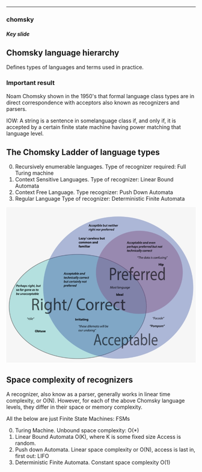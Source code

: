 
---

### chomsky

##### Key slide

## Chomsky language hierarchy

Defines types of languages and terms used in practice.
### Important result

Noam Chomsky shown in the 1950's that formal language class types are in direct
correspondence with acceptors also known as recognizers and parsers.

IOW: A string is a sentence in somelanguage class if, and only if, it is accepted
by a certain finite state machine having power matching that language level.

## The Chomsky Ladder of language types

0. Recursively enumerable languages. Type of recognizer required: Full Turing machine
1. Context Sensitive  Languages. Type of recognizer: Linear Bound Automata
2. Context Free Language. Type recognizer: Push Down Automata
3. Regular Language Type of recognizer: Deterministic Finite Automata

![Venn diagram of Chomsky language hierarchy](images/ven_diagram.png "Ven diagramof Chomsky Language hierarchy") 


## Space complexity of recognizers

A recognizer, also know as a parser, generally works in linear time complexity, or O(N).
However, for each of the above Chomsky language levels, they differ in their space or memory complexity.

All the below are just Finite State  Machines: FSMs

0. Turing Machine.  Unbound space complexity: O(*)
1. Linear Bound Automata O(K), where K is some fixed size Access is random.
2. Push down Automata. Linear  space complexity or O(N), access is last in, first out: LIFO
3. Deterministic Finite Automata. Constant space complexity O(1)


